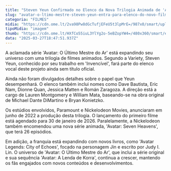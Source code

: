 ```yaml
---
title: "Steven Yeun Confirmado no Elenco da Nova Trilogia Animada de 'Avatar: O Último Mestre do Ar'"
slug: "avatar-o-ltimo-mestre-steven-yeun-entra-para-elenco-do-novo-filme-animado"
categoria: "FILMES"
midia: "https://cdn.ome.lt/2va98Pw8dGcTufjEFeU5t3lpMrE=/987x0/smart/uploads/conteudo/fotos/avatar-o-ultimo-mestre-do-ar-steven-yeun.png"
tipoMidia: "imagem"
thumb: "https://cdn.ome.lt/HXfCo55iuL3YlYg2o-5eBZopYW4=/480x360/smart/extras/conteudos/avatar-o-ultimo-mestre-do-ar-steven-yeun.png"
data: "2025-03-27T18:47:51.937Z"
---
```


A aclamada série 'Avatar: O Último Mestre do Ar' está expandindo seu universo com uma trilogia de filmes animados. Segundo a Variety, Steven Yeun, conhecido por seu trabalho em 'Invencível', fará parte do elenco vocal deste projeto ainda sem título oficial.

Ainda não foram divulgados detalhes sobre o papel que Yeun desempenhará. O elenco também inclui nomes como Dave Bautista, Eric Nam, Dionne Quan, Jessica Matten e Román Zaragoza. A direção está a cargo de Lauren Montgomery e William Mata, baseando-se na obra original de Michael Dante DiMartino e Bryan Konietzko.

Os estúdios envolvidos, Paramount e Nickelodeon Movies, anunciaram em junho de 2022 a produção desta trilogia. O lançamento do primeiro filme está agendado para 30 de janeiro de 2026. Paralelamente, a Nickelodeon também encomendou uma nova série animada, 'Avatar: Seven Heavens', que terá 26 episódios.

Em adição, a franquia está expandindo com novos livros, como 'Avatar Legends: City of Echoes', focado na personagem Jin e escrito por Judy I. Lin. O universo de 'Avatar: O Último Mestre do Ar', que inclui a série original e sua sequência 'Avatar: A Lenda de Korra', continua a crescer, mantendo os fãs engajados com novos conteúdos e desenvolvimentos.